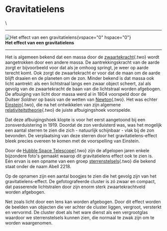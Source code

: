 # Gravitatielens

\

  -----------------------------------------------------------------------
  ![Het effect van een
  gravitatielens](plaatjes/gravitatielens.jpg){vspace="0" hspace="0"}\
  **Het effect van een gravitatielens**

  -----------------------------------------------------------------------

Het is algemeen bekend dat een massa door de
[zwaartekracht](zwaartekracht.html){.two} wordt aangetrokken door een
andere massa. De aantrekkingskracht van de aarde zorgt er bijvoorbeeld
voor dat als je omhoog springt, je weer op aarde terecht komt. Ook zorgt
de zwaartekracht er voor dat de maan om de aarde blijft draaien en de
planeten om de zon. Minder bekend is dat massa ook licht aantrekt: als
een lichtstraal langs een zwaar object scheert, zal als gevolg van de
zwaartekracht de baan van die lichtstraal worden afgebogen. De afbuiging
van licht door massa werd al in 1804 voorspeld door de Duitser *Soldner*
op basis van de wetten van [Newton](newton.html){.two}. Het was echter
[Einstein](einstein.html){.two}, die na het ontwikkelen van zijn
algemene [relativiteitstheorie](relativi.html){.two} de juiste
afbuigingshoek voorspelde.

Dat deze afbuigingshoek klopte is voor het eerst aangetoond bij een
zonsverduistering in 1919. Doordat de zon verduisterd was, was het
mogelijk een aantal sterren te zien die zich - natuurlijk schijnbaar -
vlak bij de zon bevonden. De verplaatsing van deze sterren door het
gravitatielens-effect bleek precies overeen te komen met de voorspelling
van Einstein.

Door de [Hubble Space Telescope](hst.html){.two} zijn de afgelopen jaren
enkele bijzondere foto\'s gemaakt waarop dit gravitatielens effect ook
te zien is. Eén ervan is een opname van een groep
[sterrenstelsels](sterrenstelsel.html){.two} die bekend staat onder de
naam Abell 2218.

Op de opnamen zijn een aantal boogjes te zien die het gevolg zijn van
het gravitatielens-effect. De gefotografeerde cluster is zó zwaar en
compact, dat passerende lichtstralen door zijn enorm sterk
zwaartekrachtveld worden afgebogen.

Net zoals licht door een lens kan worden afgebogen. Door dit effect
worden de beelden van objecten die ver achter de cluster liggen,
vergroot, versterkt en vervormd. De cluster doet als het ware dienst als
een vergrootglas waardoor we sterrenstelsels kunnen zien, die normaal te
zwak zijn om te worden waargenomen.
